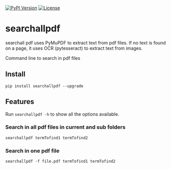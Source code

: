 [![PyPI Version](https://img.shields.io/pypi/v/searchallpdf)](https://pypi.org/project/searchallpdf/)
[![License](https://img.shields.io/github/license/casiez/searchallpdf)](LICENSE)

# searchallpdf

searchall pdf uses PyMuPDF to extract text from pdf files. If no text is found on a page, it uses OCR (pytesseract) to extract text from images.

Command line to search in pdf files
## Install
```pip install searchallpdf --upgrade```

## Features

Run ```searchallpdf -h``` to show all the options available.

### Search in all pdf files in current and sub folders

```searchallpdf termTofind1 termTofind2```

### Search in one pdf file

```searchallpdf -f file.pdf termTofind1 termTofind2```


